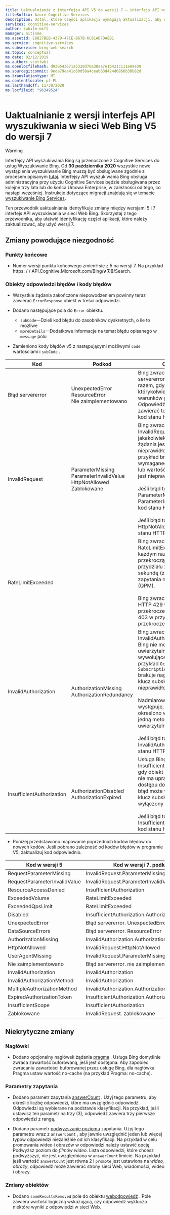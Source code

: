 ```yaml
---
title: Uaktualnianie z interfejsu API V5 do wersji 7 — interfejs API wyszukiwania w sieci Web Bing
titleSuffix: Azure Cognitive Services
description: Ustal, które części aplikacji wymagają aktualizacji, aby używać wyszukiwanie w sieci Web Bing interfejsów API wersji 7.
services: cognitive-services
author: swhite-msft
manager: nitinme
ms.assetid: E8827BEB-4379-47CE-B67B-6C81AD7DAEB1
ms.service: cognitive-services
ms.subservice: bing-web-search
ms.topic: conceptual
ms.date: 02/12/2019
ms.author: scottwhi
ms.openlocfilehash: d930543671a5328d76a38aa7e1b421c111e89e39
ms.sourcegitcommit: 9eda79ea41c60d58a4ceab63d424d6866b38b82d
ms.translationtype: MT
ms.contentlocale: pl-PL
ms.lasthandoff: 11/30/2020
ms.locfileid: "96349524"
---
```

# <a name="upgrade-from-bing-web-search-api-v5-to-v7"></a>Uaktualnianie z wersji interfejs API wyszukiwania w sieci Web Bing V5 do wersji 7

> [!WARNING]
> Interfejsy API wyszukiwania Bing są przenoszone z Cognitive Services do usług Wyszukiwanie Bing. Od **30 października 2020** wszystkie nowe wystąpienia wyszukiwanie Bing muszą być obsługiwane zgodnie z procesem opisanym [tutaj](/bing/search-apis/bing-web-search/create-bing-search-service-resource).
> Interfejsy API wyszukiwania Bing obsługa administracyjna przy użyciu Cognitive Services będzie obsługiwana przez kolejne trzy lata lub do końca Umowa Enterprise, w zależności od tego, co nastąpi wcześniej.
> Instrukcje dotyczące migracji znajdują się w temacie [wyszukiwanie Bing Services](/bing/search-apis/bing-web-search/create-bing-search-service-resource).

Ten przewodnik uaktualniania identyfikuje zmiany między wersjami 5 i 7 interfejs API wyszukiwania w sieci Web Bing. Skorzystaj z tego przewodnika, aby ułatwić identyfikację części aplikacji, które należy zaktualizować, aby użyć wersji 7.

## <a name="breaking-changes"></a>Zmiany powodujące niezgodność

### <a name="endpoints"></a>Punkty końcowe

- Numer wersji punktu końcowego zmienił się z 5 na wersji 7. Na przykład https: \/ \/ API.Cognitive.Microsoft.com/Bing/**v 7.0**/Search.

### <a name="error-response-objects-and-error-codes"></a>Obiekty odpowiedzi błędów i kody błędów

- Wszystkie żądania zakończone niepowodzeniem powinny teraz zawierać `ErrorResponse` obiekt w treści odpowiedzi.

- Dodano następujące pola do `Error` obiektu.  
  - `subCode`&mdash;Dzieli kod błędu do zasobników dyskretnych, o ile to możliwe
  - `moreDetails`&mdash;Dodatkowe informacje na temat błędu opisanego w `message` polu


- Zamieniono kody błędów v5 z następującymi możliwymi `code` wartościami i `subCode` .

|Kod|Podkod|Opis
|-|-|-
|Błąd servererror|UnexpectedError<br/>ResourceError<br/>Nie zaimplementowano|Bing zwraca błąd servererror za każdym razem, gdy wystąpi którykolwiek z warunków podkodu. Odpowiedź będzie zawierać te błędy, jeśli kod stanu HTTP to 500.
|InvalidRequest|ParameterMissing<br/>ParameterInvalidValue<br/>HttpNotAllowed<br/>Zablokowane|Bing zwraca InvalidRequest, gdy jakakolwiek część żądania jest nieprawidłowa. Na przykład brakuje wymaganego parametru lub wartość parametru jest nieprawidłowa.<br/><br/>Jeśli błąd to ParameterMissing lub ParameterInvalidValue, kod stanu HTTP to 400.<br/><br/>Jeśli błąd to HttpNotAllowed, kod stanu HTTP 410.
|RateLimitExceeded||Bing zwraca RateLimitExceeded za każdym razem, gdy przekroczą limit przydziału zapytań na sekundę (zapytań) lub zapytania miesięcznie (QPM).<br/><br/>Bing zwraca kod stanu HTTP 429 w przypadku przekroczenia zapytań i 403 w przypadku przekroczenia QPM.
|InvalidAuthorization|AuthorizationMissing<br/>AuthorizationRedundancy|Bing zwraca InvalidAuthorization, gdy Bing nie może uwierzytelnić obiektu wywołującego. Na przykład `Ocp-Apim-Subscription-Key` brakuje nagłówka lub klucz subskrypcji jest nieprawidłowy.<br/><br/>Nadmiarowość występuje, jeśli określono więcej niż jedną metodę uwierzytelniania.<br/><br/>Jeśli błąd to InvalidAuthorization, kod stanu HTTP to 401.
|InsufficientAuthorization|AuthorizationDisabled<br/>AuthorizationExpired|Usługa Bing zwraca InsufficientAuthorization, gdy obiekt wywołujący nie ma uprawnień dostępu do zasobu. Ten błąd może wystąpić, jeśli klucz subskrypcji został wyłączony lub wygasł. <br/><br/>Jeśli błąd to InsufficientAuthorization, kod stanu HTTP to 403.

- Poniżej przedstawiono mapowanie poprzednich kodów błędów do nowych kodów. Jeśli pobrano zależność od kodów błędów w programie V5, zaktualizuj kod odpowiednio.

|Kod w wersji 5|Kod w wersji 7. podkod
|-|-
|RequestParameterMissing|InvalidRequest.ParameterMissing
RequestParameterInvalidValue|InvalidRequest.ParameterInvalidValue
ResourceAccessDenied|InsufficientAuthorization
ExceededVolume|RateLimitExceeded
ExceededQpsLimit|RateLimitExceeded
Disabled|InsufficientAuthorization.AuthorizationDisabled
UnexpectedError|Błąd servererror. UnexpectedError
DataSourceErrors|Błąd servererror. ResourceError
AuthorizationMissing|InvalidAuthorization.AuthorizationMissing
HttpNotAllowed|InvalidRequest.HttpNotAllowed
UserAgentMissing|InvalidRequest.ParameterMissing
Nie zaimplementowano|Błąd servererror. nie zaimplementowano
InvalidAuthorization|InvalidAuthorization
InvalidAuthorizationMethod|InvalidAuthorization
MultipleAuthorizationMethod|InvalidAuthorization.AuthorizationRedundancy
ExpiredAuthorizationToken|InsufficientAuthorization.AuthorizationExpired
InsufficientScope|InsufficientAuthorization
Zablokowane|InvalidRequest. zablokowane


## <a name="non-breaking-changes"></a>Niekrytyczne zmiany  

### <a name="headers"></a>Nagłówki

- Dodano opcjonalny nagłówek żądania [pragma](/rest/api/cognitiveservices-bingsearch/bing-web-api-v7-reference#pragma) . Usługa Bing domyślnie zwraca zawartość buforowaną, jeśli jest dostępna. Aby zapobiec zwracaniu zawartości buforowanej przez usługę Bing, dla nagłówka Pragma ustaw wartość no-cache (na przykład Pragma: no-cache).

### <a name="query-parameters"></a>Parametry zapytania

- Dodano parametr zapytania [answerCount](/rest/api/cognitiveservices-bingsearch/bing-web-api-v7-reference#answercount) . Użyj tego parametru, aby określić liczbę odpowiedzi, które ma uwzględnić odpowiedź. Odpowiedzi są wybierane na podstawie klasyfikacji. Na przykład, jeśli ustawisz ten parametr na trzy (3), odpowiedź zawiera trzy pierwsze odpowiedzi z rangą.  

- Dodano parametr [podwyższanie poziomu](/rest/api/cognitiveservices-bingsearch/bing-web-api-v7-reference#promote) zapytania. Użyj tego parametru wraz z `answerCount` , aby jawnie uwzględnić jeden lub więcej typów odpowiedzi niezależnie od ich klasyfikacji. Na przykład w celu promowania wideo i obrazów w odpowiedzi należy ustawić opcję Podwyższ poziom do *filmów wideo*. Lista odpowiedzi, które chcesz podwyższyć, nie jest uwzględniana w `answerCount` limicie. Na przykład jeśli wartość `answerCount` jest równa 2 i `promote` jest ustawiona na *wideo, obrazy*, odpowiedź może zawierać strony sieci Web, wiadomości, wideo i obrazy.

### <a name="object-changes"></a>Zmiany obiektów

- Dodano `someResultsRemoved` pole do obiektu [webodpowiedź](/rest/api/cognitiveservices-bingsearch/bing-web-api-v7-reference#webanswer) . Pole zawiera wartość logiczną wskazującą, czy odpowiedź wyklucza niektóre wyniki z odpowiedzi w sieci Web.